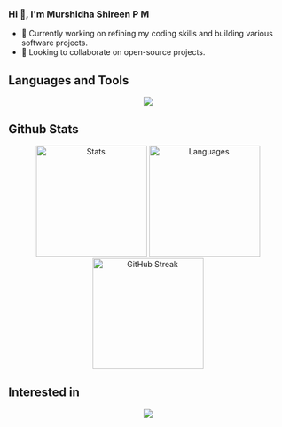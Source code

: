 ### Hi 👋, I'm Murshidha Shireen P M

- 🔭 Currently working on refining my coding skills and building various software projects.
- 👯 Looking to collaborate on open-source projects.
  
## Languages and Tools
<p align="center">
  <img src="https://skillicons.dev/icons?i=c,java,py,tensorflow,flask,php,react,angular,materialui,nodejs,mysql,mongodb,vscode,eclipse,idea,pycharm,anaconda,androidstudio,postman,github&perline=10" />
</p>

## Github Stats
<div align="center">
  <img src="https://github-readme-stats-ten-sepia-74.vercel.app/api?username=pmshireen&theme=tokyonight&card_width=160" alt="Stats" style="height: 200px">
   <img src="https://github-readme-stats-ten-sepia-74.vercel.app/api/top-langs?username=pmshireen&theme=tokyonight&hide=lex,yacc,jupyter%20notebook&layout=compact&langs_count=5&card_width=160" alt="Languages" style="height: 200px;"> 
   <img src="https://github-readme-streak-stats-phi-silk.vercel.app/?user=pmshireen&theme=tokyonight" alt="GitHub Streak" style="height: 200px;">
</div>
<!--
<p align="center">
  <img src="https://github-readme-streak-stats-phi-silk.vercel.app/?user=pmshireen&theme=tokyonight" alt="GitHub Streak">
</p>
-->

## Interested in
<p align="center">
<img src="https://skillicons.dev/icons?i=aws,docker,ubuntu" />
</p>

